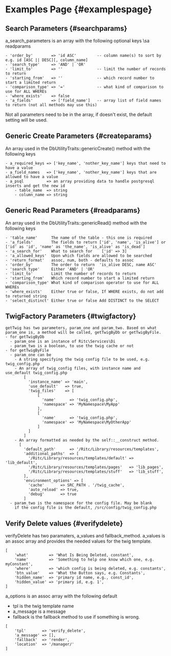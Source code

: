 # Examples Page {#examplespage}

## Search Parameters {#searchparams}
a_search_parameters is an array with the following optional keys \sa readparams

    - 'order_by'        => 'id ASC'         -- column name(s) to sort by e.g. id [ASC || DESC][, column_name]
    - 'search_type'     => 'AND' | 'OR'
    - 'limit_to'        => ''               -- limit the number of records to return
    - 'starting_from'   => ''               -- which record number to start a limited return
    - 'comparison_type' => '='              -- what kind of comparison to use for ALL WHEREs
    - 'where_exists'    => false
    - 'a_fields'        => ['field_name']   -- array list of field names to return (not all methods may use this)

Not all parameters need to be in the array, if doesn't exist, the default setting will be used.

## Generic Create Parameters {#createparams}
An array used in the DbUtilityTraits::genericCreate() method with the following keys

    - a_required_keys => ['key_name', 'nother_key_name'] keys that need to have a value
    - a_field_names   => ['key_name', 'nother_key_name'] keys that are allowed to have a value
    - a_psql          => an array providing data to handle postgresql inserts and get the new id
        - table_name  => string
        - column_name => string

## Generic Read Parameters {#readparams}
An array used in the DbUtilityTraits::genericRead() method with the following keys

    - 'table_name'      The name of the table - this one is required
    - 'a_fields'        The fields to return ['id', 'name', 'is_alive'] or ['id' as 'id', 'name' as 'the_name', 'is_alive' as 'is_dead']
    - 'a_search_for'    What to search for    ['id' => 3]
    - 'a_allowed_keys'  Upon which fields are allowed to be searched
    - 'return_format'   assoc, num, both - defaults to assoc
    - 'order_by'        The order to return  'is_alive DESC, name ASC'
    - 'search_type'     Either 'AND' | 'OR'
    - 'limit_to'        Limit the number of records to return
    - 'starting_from'   Which record number to start a limited return
    - 'comparison_type' What kind of comparison operator to use for ALL WHEREs
    - 'where_exists'    Either true or false, If WHERE exists, do not add to returned string
    - 'select_distinct' Either true or false Add DISTINCT to the SELECT

## TwigFactory Parameters {#twigfactory}
    getTwig has two parameters, param_one and param_two. Based on what
    param_one is, a method will be called, getTwigByDb or getTwigByFile.
    - for getTwigByDb
      - param_one is an instance of Ritc\Services\Di
      - param_two is a boolean, to use the twig cache or not
    - for getTwigByFile
      - param_one can be
        - A string specifying the twig config file to be used, e.g. twig_config.php
        - An array of twig_config files, with instance name and use_default twig_config.php
            [
              'instance_name' => 'main',
              'use_default'   => true,
              'twig_files'    => [
                  [
                    'name'      => 'twig_config.php',
                    'namespace' => 'MyNamespace\MyApp'
                  ],
                  [
                    'name'      => 'twig_config.php',
                    'namespace' => 'MyNamespace\MyOtherApp'
                  ]
              ]
            ]
        - An array formatted as needed by the self::__construct method.
          [
            'default_path'      => '/Ritc/Library/resources/templates',
            'additional_paths'  => [
              '/Ritc/Library/resources/templates/default' => 'lib_default',
              '/Ritc/Library/resources/templates/pages'   => 'lib_pages',
              '/Ritc/Library/resources/templates/stuff'   => 'lib_stuff',
            ],
            'environment_options' => [
              'cache'       => SRC_PATH . '/twig_cache',
              'auto_reload' => true,
              'debug'       => true
            ]
      - param_two is the namespace for the config file. May be blank
        if the config file is the default, /src/config/twig_config.php

## Verify Delete values {#verifydelete}
verifyDelete has two paramaters, a_values and fallback_method.
a_values is an assoc array and provides the needed values for the twig template.
```
[
    'what'         => 'What Is Being Deleted, constant',
    'name'         => 'Something to help one know which one, e.g. myConstant',
    'where'        => 'which config is being deleted, e.g. constants',
    'btn_value'    => 'What the Button says, e.g. Constants',
    'hidden_name'  => 'primary id name, e.g., const_id',
    'hidden_value' => 'primary id, e.g. 1',
]
```
a_options is an assoc array with the following default
- tpl is the twig template name
- a_message is a message
- fallback is the fallback method to use if something is wrong.
```
[
    'tpl'       => 'verify_delete',
    'a_message' => [],
    'fallback'  => 'render',
    'location'  => '/manager/'
]
```
